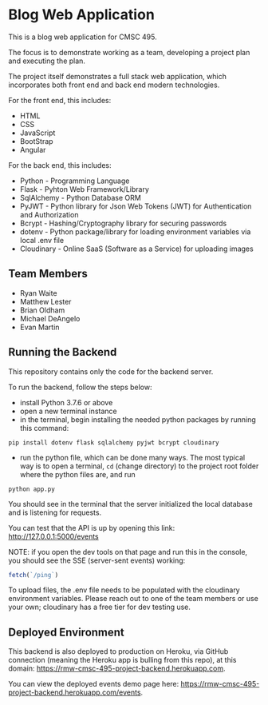 # Blog Web Application

This is a blog web application for CMSC 495.

The focus is to demonstrate working as a team, developing a project plan and executing the plan.

The project itself demonstrates a full stack web application, which incorporates both front end and back end modern technologies.

For the front end, this includes:
* HTML
* CSS
* JavaScript
* BootStrap
* Angular

For the back end, this includes:
* Python - Programming Language
* Flask - Pyhton Web Framework/Library
* SqlAlchemy - Python Database ORM
* PyJWT - Python library for Json Web Tokens (JWT) for Authentication and Authorization
* Bcrypt - Hashing/Cryptography library for securing passwords
* dotenv - Python package/library for loading environment variables via local .env file
* Cloudinary - Online SaaS (Software as a Service) for uploading images

## Team Members
* Ryan Waite
* Matthew Lester
* Brian Oldham
* Michael DeAngelo
* Evan Martin


## Running the Backend

This repository contains only the code for the backend server.

To run the backend, follow the steps below:
* install Python 3.7.6 or above
* open a new terminal instance
* in the terminal, begin installing the needed python packages by running this command:
```
pip install dotenv flask sqlalchemy pyjwt bcrypt cloudinary
```
* run the python file, which can be done many ways. The most typical way is to open a terminal, `cd` (change directory) to the project root folder where the python files are, and run 
```
python app.py
```

You should see in the terminal that the server initialized the local database and is listening for requests.

You can test that the API is up by opening this link: <a href="http://127.0.0.1:5000/events">http://127.0.0.1:5000/events</a>

NOTE: if you open the dev tools on that page and run this in the console, you should see the SSE (server-sent events) working:

```javascript
fetch(`/ping`)
```

To upload files, the .env file needs to be populated with the cloudinary environment variables. Please reach out to one of the team members or use your own; cloudinary has a free tier for dev testing use.


## Deployed Environment

This backend is also deployed to production on Heroku, via GitHub connection (meaning the Heroku app is bulling from this repo), at this domain: <a href="https://rmw-cmsc-495-project-backend.herokuapp.com">https://rmw-cmsc-495-project-backend.herokuapp.com</a>.

You can view the deployed events demo page here: <a href="https://rmw-cmsc-495-project-backend.herokuapp.com/events">https://rmw-cmsc-495-project-backend.herokuapp.com/events</a>.